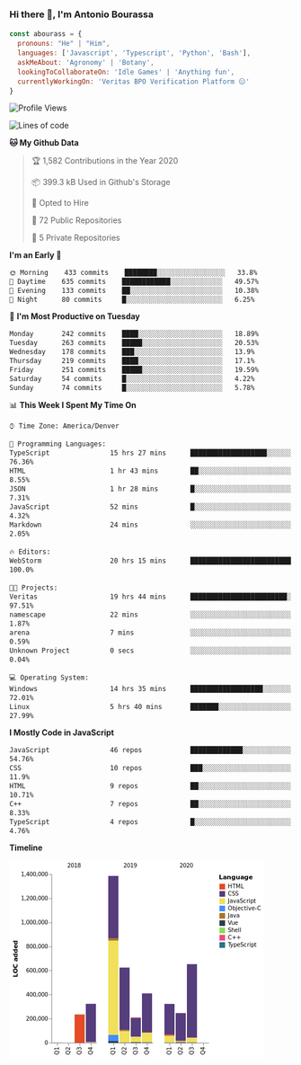 ### Hi there 👋, I'm Antonio Bourassa

```javascript
const abourass = {
  pronouns: "He" | "Him",
  languages: ['Javascript', 'Typescript', 'Python', 'Bash'],
  askMeAbout: 'Agronomy' | 'Botany',
  lookingToCollaborateOn: 'Idle Games' | 'Anything fun',
  currentlyWorkingOn: 'Veritas BPO Verification Platform 😑'
}
```

<!--START_SECTION:waka-->
![Profile Views](http://img.shields.io/badge/Profile%20Views-0-blue)

![Lines of code](https://img.shields.io/badge/From%20Hello%20World%20I%27ve%20Written-14.9%20million%20lines%20of%20code-blue)

**🐱 My Github Data** 

> 🏆 1,582 Contributions in the Year 2020
 > 
> 📦 399.3 kB Used in Github's Storage 
 > 
> 💼 Opted to Hire
 > 
> 📜 72 Public Repositories
 > 
> 🔑 5 Private Repositories 

**I'm an Early 🐤** 

```text
🌞 Morning    433 commits    ████████░░░░░░░░░░░░░░░░░   33.8% 
🌆 Daytime    635 commits    ████████████░░░░░░░░░░░░░   49.57% 
🌃 Evening    133 commits    ██░░░░░░░░░░░░░░░░░░░░░░░   10.38% 
🌙 Night      80 commits     █░░░░░░░░░░░░░░░░░░░░░░░░   6.25%

```
📅 **I'm Most Productive on Tuesday** 

```text
Monday       242 commits    ████░░░░░░░░░░░░░░░░░░░░░   18.89% 
Tuesday      263 commits    █████░░░░░░░░░░░░░░░░░░░░   20.53% 
Wednesday    178 commits    ███░░░░░░░░░░░░░░░░░░░░░░   13.9% 
Thursday     219 commits    ████░░░░░░░░░░░░░░░░░░░░░   17.1% 
Friday       251 commits    █████░░░░░░░░░░░░░░░░░░░░   19.59% 
Saturday     54 commits     █░░░░░░░░░░░░░░░░░░░░░░░░   4.22% 
Sunday       74 commits     █░░░░░░░░░░░░░░░░░░░░░░░░   5.78%

```


📊 **This Week I Spent My Time On** 

```text
⌚︎ Time Zone: America/Denver

💬 Programming Languages: 
TypeScript               15 hrs 27 mins      ███████████████████░░░░░░   76.36% 
HTML                     1 hr 43 mins        ██░░░░░░░░░░░░░░░░░░░░░░░   8.55% 
JSON                     1 hr 28 mins        █░░░░░░░░░░░░░░░░░░░░░░░░   7.31% 
JavaScript               52 mins             █░░░░░░░░░░░░░░░░░░░░░░░░   4.32% 
Markdown                 24 mins             ░░░░░░░░░░░░░░░░░░░░░░░░░   2.05%

🔥 Editors: 
WebStorm                 20 hrs 15 mins      █████████████████████████   100.0%

🐱‍💻 Projects: 
Veritas                  19 hrs 44 mins      ████████████████████████░   97.51% 
namescape                22 mins             ░░░░░░░░░░░░░░░░░░░░░░░░░   1.87% 
arena                    7 mins              ░░░░░░░░░░░░░░░░░░░░░░░░░   0.59% 
Unknown Project          0 secs              ░░░░░░░░░░░░░░░░░░░░░░░░░   0.04%

💻 Operating System: 
Windows                  14 hrs 35 mins      ██████████████████░░░░░░░   72.01% 
Linux                    5 hrs 40 mins       ███████░░░░░░░░░░░░░░░░░░   27.99%

```

**I Mostly Code in JavaScript** 

```text
JavaScript               46 repos            █████████████░░░░░░░░░░░░   54.76% 
CSS                      10 repos            ███░░░░░░░░░░░░░░░░░░░░░░   11.9% 
HTML                     9 repos             ██░░░░░░░░░░░░░░░░░░░░░░░   10.71% 
C++                      7 repos             ██░░░░░░░░░░░░░░░░░░░░░░░   8.33% 
TypeScript               4 repos             █░░░░░░░░░░░░░░░░░░░░░░░░   4.76%

```


**Timeline**

![Chart not found](https://github.com/Abourass/Abourass/blob/master/charts/bar_graph.png) 


<!--END_SECTION:waka-->

<!--
**Abourass/Abourass** is a ✨ _special_ ✨ repository because its `README.md` (this file) appears on your GitHub profile.

Here are some ideas to get you started:

- 🔭 I’m currently working on ...
- 🌱 I’m currently learning ...
- 👯 I’m looking to collaborate on ...
- 🤔 I’m looking for help with ...
- 💬 Ask me about ...
- 📫 How to reach me: ...
- 😄 Pronouns: ...
- ⚡ Fun fact: ...
-->
